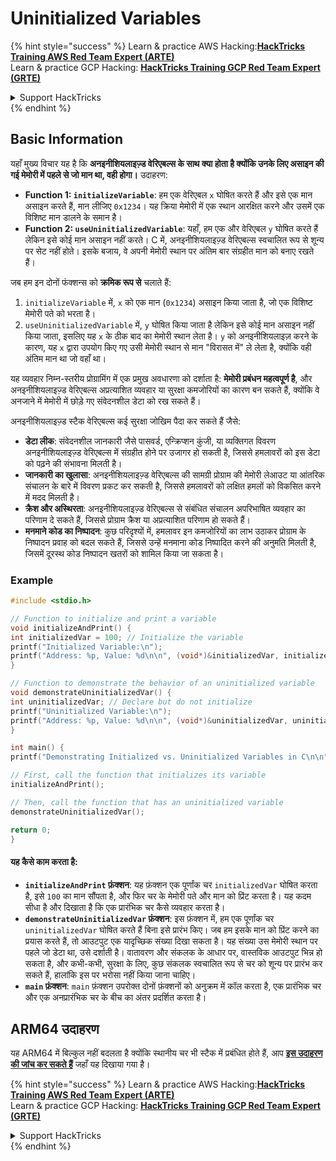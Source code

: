 # Uninitialized Variables

{% hint style="success" %}
Learn & practice AWS Hacking:<img src="/.gitbook/assets/arte.png" alt="" data-size="line">[**HackTricks Training AWS Red Team Expert (ARTE)**](https://training.hacktricks.xyz/courses/arte)<img src="/.gitbook/assets/arte.png" alt="" data-size="line">\
Learn & practice GCP Hacking: <img src="/.gitbook/assets/grte.png" alt="" data-size="line">[**HackTricks Training GCP Red Team Expert (GRTE)**<img src="/.gitbook/assets/grte.png" alt="" data-size="line">](https://training.hacktricks.xyz/courses/grte)

<details>

<summary>Support HackTricks</summary>

* Check the [**subscription plans**](https://github.com/sponsors/carlospolop)!
* **Join the** 💬 [**Discord group**](https://discord.gg/hRep4RUj7f) or the [**telegram group**](https://t.me/peass) or **follow** us on **Twitter** 🐦 [**@hacktricks\_live**](https://twitter.com/hacktricks\_live)**.**
* **Share hacking tricks by submitting PRs to the** [**HackTricks**](https://github.com/carlospolop/hacktricks) and [**HackTricks Cloud**](https://github.com/carlospolop/hacktricks-cloud) github repos.

</details>
{% endhint %}

## Basic Information

यहाँ मुख्य विचार यह है कि **अनइनीशियलाइज़्ड वेरिएबल्स के साथ क्या होता है क्योंकि उनके लिए असाइन की गई मेमोरी में पहले से जो मान था, वही होगा।** उदाहरण:

* **Function 1: `initializeVariable`**: हम एक वेरिएबल `x` घोषित करते हैं और इसे एक मान असाइन करते हैं, मान लीजिए `0x1234`। यह क्रिया मेमोरी में एक स्थान आरक्षित करने और उसमें एक विशिष्ट मान डालने के समान है।
* **Function 2: `useUninitializedVariable`**: यहाँ, हम एक और वेरिएबल `y` घोषित करते हैं लेकिन इसे कोई मान असाइन नहीं करते। C में, अनइनीशियलाइज़्ड वेरिएबल्स स्वचालित रूप से शून्य पर सेट नहीं होते। इसके बजाय, वे अपनी मेमोरी स्थान पर अंतिम बार संग्रहीत मान को बनाए रखते हैं।

जब हम इन दोनों फंक्शन्स को **क्रमिक रूप से** चलाते हैं:

1. `initializeVariable` में, `x` को एक मान (`0x1234`) असाइन किया जाता है, जो एक विशिष्ट मेमोरी पते को भरता है।
2. `useUninitializedVariable` में, `y` घोषित किया जाता है लेकिन इसे कोई मान असाइन नहीं किया जाता, इसलिए यह `x` के ठीक बाद का मेमोरी स्थान लेता है। `y` को अनइनीशियलाइज़ करने के कारण, यह `x` द्वारा उपयोग किए गए उसी मेमोरी स्थान से मान "विरासत में" ले लेता है, क्योंकि वही अंतिम मान था जो वहाँ था।

यह व्यवहार निम्न-स्तरीय प्रोग्रामिंग में एक प्रमुख अवधारणा को दर्शाता है: **मेमोरी प्रबंधन महत्वपूर्ण है**, और अनइनीशियलाइज़्ड वेरिएबल्स अप्रत्याशित व्यवहार या सुरक्षा कमजोरियों का कारण बन सकते हैं, क्योंकि वे अनजाने में मेमोरी में छोड़े गए संवेदनशील डेटा को रख सकते हैं।

अनइनीशियलाइज़्ड स्टैक वेरिएबल्स कई सुरक्षा जोखिम पैदा कर सकते हैं जैसे:

* **डेटा लीक**: संवेदनशील जानकारी जैसे पासवर्ड, एन्क्रिप्शन कुंजी, या व्यक्तिगत विवरण अनइनीशियलाइज़्ड वेरिएबल्स में संग्रहीत होने पर उजागर हो सकती है, जिससे हमलावरों को इस डेटा को पढ़ने की संभावना मिलती है।
* **जानकारी का खुलासा**: अनइनीशियलाइज़्ड वेरिएबल्स की सामग्री प्रोग्राम की मेमोरी लेआउट या आंतरिक संचालन के बारे में विवरण प्रकट कर सकती है, जिससे हमलावरों को लक्षित हमलों को विकसित करने में मदद मिलती है।
* **क्रैश और अस्थिरता**: अनइनीशियलाइज़्ड वेरिएबल्स से संबंधित संचालन अपरिभाषित व्यवहार का परिणाम दे सकते हैं, जिससे प्रोग्राम क्रैश या अप्रत्याशित परिणाम हो सकते हैं।
* **मनमाने कोड का निष्पादन**: कुछ परिदृश्यों में, हमलावर इन कमजोरियों का लाभ उठाकर प्रोग्राम के निष्पादन प्रवाह को बदल सकते हैं, जिससे उन्हें मनमाना कोड निष्पादित करने की अनुमति मिलती है, जिसमें दूरस्थ कोड निष्पादन खतरों को शामिल किया जा सकता है।

### Example
```c
#include <stdio.h>

// Function to initialize and print a variable
void initializeAndPrint() {
int initializedVar = 100; // Initialize the variable
printf("Initialized Variable:\n");
printf("Address: %p, Value: %d\n\n", (void*)&initializedVar, initializedVar);
}

// Function to demonstrate the behavior of an uninitialized variable
void demonstrateUninitializedVar() {
int uninitializedVar; // Declare but do not initialize
printf("Uninitialized Variable:\n");
printf("Address: %p, Value: %d\n\n", (void*)&uninitializedVar, uninitializedVar);
}

int main() {
printf("Demonstrating Initialized vs. Uninitialized Variables in C\n\n");

// First, call the function that initializes its variable
initializeAndPrint();

// Then, call the function that has an uninitialized variable
demonstrateUninitializedVar();

return 0;
}
```
#### यह कैसे काम करता है:

* **`initializeAndPrint` फ़ंक्शन**: यह फ़ंक्शन एक पूर्णांक चर `initializedVar` घोषित करता है, इसे `100` का मान सौंपता है, और फिर चर के मेमोरी पते और मान को प्रिंट करता है। यह कदम सीधा है और दिखाता है कि एक प्रारंभिक चर कैसे व्यवहार करता है।
* **`demonstrateUninitializedVar` फ़ंक्शन**: इस फ़ंक्शन में, हम एक पूर्णांक चर `uninitializedVar` घोषित करते हैं बिना इसे प्रारंभ किए। जब हम इसके मान को प्रिंट करने का प्रयास करते हैं, तो आउटपुट एक यादृच्छिक संख्या दिखा सकता है। यह संख्या उस मेमोरी स्थान पर पहले जो डेटा था, उसे दर्शाती है। वातावरण और संकलक के आधार पर, वास्तविक आउटपुट भिन्न हो सकता है, और कभी-कभी, सुरक्षा के लिए, कुछ संकलक स्वचालित रूप से चर को शून्य पर प्रारंभ कर सकते हैं, हालांकि इस पर भरोसा नहीं किया जाना चाहिए।
* **`main` फ़ंक्शन**: `main` फ़ंक्शन उपरोक्त दोनों फ़ंक्शनों को अनुक्रम में कॉल करता है, एक प्रारंभिक चर और एक अनप्रारंभिक चर के बीच का अंतर प्रदर्शित करता है।

## ARM64 उदाहरण

यह ARM64 में बिल्कुल नहीं बदलता है क्योंकि स्थानीय चर भी स्टैक में प्रबंधित होते हैं, आप [**इस उदाहरण की जांच कर सकते हैं**](https://8ksec.io/arm64-reversing-and-exploitation-part-6-exploiting-an-uninitialized-stack-variable-vulnerability/) जहाँ यह दिखाया गया है।

{% hint style="success" %}
Learn & practice AWS Hacking:<img src="/.gitbook/assets/arte.png" alt="" data-size="line">[**HackTricks Training AWS Red Team Expert (ARTE)**](https://training.hacktricks.xyz/courses/arte)<img src="/.gitbook/assets/arte.png" alt="" data-size="line">\
Learn & practice GCP Hacking: <img src="/.gitbook/assets/grte.png" alt="" data-size="line">[**HackTricks Training GCP Red Team Expert (GRTE)**<img src="/.gitbook/assets/grte.png" alt="" data-size="line">](https://training.hacktricks.xyz/courses/grte)

<details>

<summary>Support HackTricks</summary>

* Check the [**subscription plans**](https://github.com/sponsors/carlospolop)!
* **Join the** 💬 [**Discord group**](https://discord.gg/hRep4RUj7f) or the [**telegram group**](https://t.me/peass) or **follow** us on **Twitter** 🐦 [**@hacktricks\_live**](https://twitter.com/hacktricks\_live)**.**
* **Share hacking tricks by submitting PRs to the** [**HackTricks**](https://github.com/carlospolop/hacktricks) and [**HackTricks Cloud**](https://github.com/carlospolop/hacktricks-cloud) github repos.

</details>
{% endhint %}

